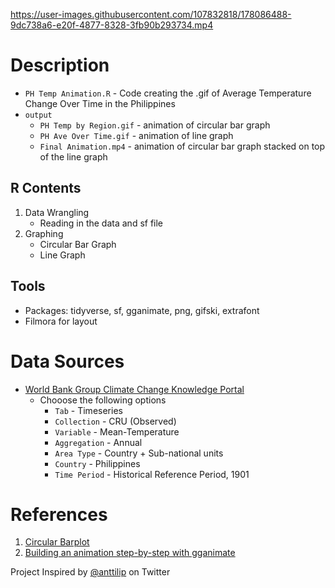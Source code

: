 https://user-images.githubusercontent.com/107832818/178086488-9dc738a6-e20f-4877-8328-3fb90b293734.mp4



# Description
 - `PH Temp Animation.R` - Code creating the .gif of Average Temperature Change Over Time in the Philippines
 - `output`
   - `PH Temp by Region.gif` - animation of circular bar graph
   - `PH Ave Over Time.gif` - animation of line graph
   - `Final Animation.mp4` - animation of circular bar graph stacked on top of the line graph

## R Contents
1. Data Wrangling
   - Reading in the data and sf file
2. Graphing
   - Circular Bar Graph
   - Line Graph


## Tools
 - Packages: tidyverse, sf, gganimate, png, gifski, extrafont
 - Filmora for layout


# Data Sources
 - [World Bank Group Climate Change Knowledge Portal](https://climateknowledgeportal.worldbank.org/download-data)
   - Chooose the following options
     - `Tab` - Timeseries
     - `Collection` - CRU (Observed)
     - `Variable` - Mean-Temperature
     - `Aggregation` - Annual
     - `Area Type` - Country + Sub-national units
     - `Country` - Philippines
     - `Time Period` - Historical Reference Period, 1901 


# References
1. [Circular Barplot](https://r-graph-gallery.com/circular-barplot.html)
2. [Building an animation step-by-step with gganimate](https://www.alexcookson.com/post/2020-10-18-building-an-animation-step-by-step-with-gganimate/)

Project Inspired by [@anttilip](https://twitter.com/anttilip/status/1542192214016724996) on Twitter
